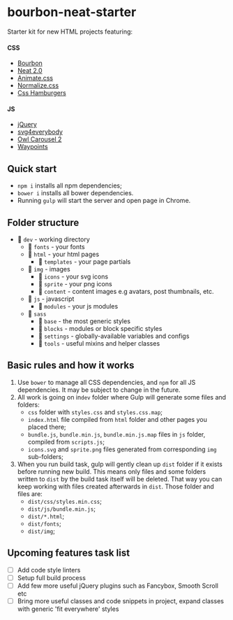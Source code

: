 # bourbon-neat-starter

Starter kit for new HTML projects featuring:
#### CSS
* [Bourbon](http://bourbon.io/docs/)
* [Neat 2.0](https://neat.bourbon.io/docs/latest/)
* [Animate.css](https://github.com/daneden/animate.css)
* [Normalize.css](https://github.com/necolas/normalize.css/)
* [Css Hamburgers](https://jonsuh.com/hamburgers/)

#### JS
* [jQuery](http://api.jquery.com)
* [svg4everybody](https://www.npmjs.com/package/svg4everybody)
* [Owl Carousel 2](https://owlcarousel2.github.io/OwlCarousel2/docs/started-welcome.html)
* [Waypoints](http://imakewebthings.com/waypoints/guides/jquery-zepto/)

## Quick start

* `npm i` installs all npm dependencies;
* `bower i` installs all bower dependencies.
* Running `gulp` will start the server and open page in Chrome.

## Folder structure

* :open_file_folder: `dev` - working directory
    * :open_file_folder: `fonts` - your fonts
    * :open_file_folder: `html` - your html pages
        * :file_folder: `templates` - your page partials
    * :open_file_folder: `img` - images
        * :file_folder: `icons` - your svg icons
        * :file_folder: `sprite` - your png icons
        * :file_folder: `content` - content images e.g avatars, post thumbnails, etc.
    * :open_file_folder: `js` - javascript
        * :file_folder: `modules` - your js modules
    * :open_file_folder: `sass`
        * :file_folder: `base` - the most generic styles
        * :file_folder: `blocks` - modules or block specific styles
        * :file_folder: `settings` - globally-available variables and configs
        * :file_folder: `tools` - useful mixins and helper classes

## Basic rules and how it works

1. Use `bower` to manage all CSS dependencies, and `npm` for all JS dependencies. It may be subject to change in the future.
2. All work is going on in`dev` folder where Gulp will generate some files and folders:
    * `css` folder with `styles.css` and `styles.css.map`;
    * `index.html` file compiled from `html` folder and other pages you placed there;
    * `bundle.js`, `bundle.min.js`, `bundle.min.js.map` files in `js` folder, compiled from `scripts.js`;
    * `icons.svg` and `sprite.png` files generated from corresponding `img` sub-folders;
3. When you run build task, gulp will gently clean up `dist` folder if it exists before running new build. This means only files and some folders written to `dist` by the build task itself will be deleted. That way you can keep working with files created afterwards in `dist`. Those folder and files are:
    * `dist/css/styles.min.css`;
    * `dist/js/bundle.min.js`;
    * `dist/*.html`;
    * `dist/fonts`;
    * `dist/img`;

## Upcoming features task list

- [ ] Add code style linters
- [ ] Setup full build process
- [ ] Add few more useful jQuery plugins such as Fancybox, Smooth Scroll etc
- [ ] Bring more useful classes and code snippets in project, expand classes with generic 'fit everywhere' styles
